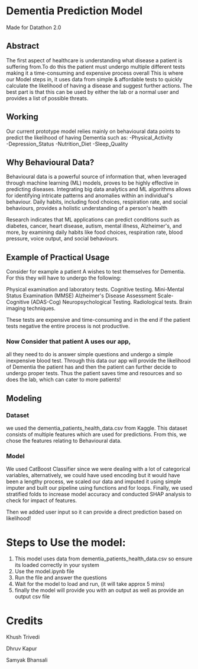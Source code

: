 # Dementia Prediction Model
Made for Datathon 2.0
## Abstract
The first aspect of healthcare is understanding what disease a patient is suffering from.To do this the patient must undergo multiple different tests making it a time-consuming and expensive process overall This is where our Model steps in, it uses data from simple & affordable tests to quickly calculate the likelihood of having a disease and suggest further actions. The best part is that this can be used by either the lab or a normal user and provides a list of possible threats.

## Working
Our current prototype model relies mainly on behavioural data points to predict the likelihood of having Dementia such as: 
-Physical_Activity	
-Depression_Status
-Nutrition_Diet
-Sleep_Quality

## Why Behavioural Data?
Behavioural data is a powerful source of information that, when leveraged through machine learning (ML) models, proves to be highly effective in predicting diseases. Integrating big data analytics and ML algorithms allows for identifying intricate patterns and anomalies within an individual's behaviour. Daily habits, including food choices, respiration rate, and social behaviours, provides a holistic understanding of a person's health

Research indicates that ML applications can predict conditions such as diabetes, cancer, heart disease, autism, mental illness, Alzheimer's, and more, by examining daily habits like food choices, respiration rate, blood pressure, voice output, and social behaviours.


## Example of Practical Usage
Consider for example a patient A wishes to test themselves for Dementia. For this they will have to undergo the following:

Physical examination and laboratory tests. 
Cognitive testing. 
Mini-Mental Status Examination (MMSE) 
Alzheimer's Disease Assessment Scale-Cognitive (ADAS-Cog) 
Neuropsychological Testing. 
Radiological tests. 
Brain imaging techniques.

These tests are expensive and time-consuming and in the end if the patient tests negative the entire process is not productive.

### Now Consider that patient A uses our app, 
all they need to do is answer simple questions and undergo a simple inexpensive blood test.
Through this data our app will provide the likelihood of Dementia the patient has and then the patient can further decide to undergo proper tests.
Thus the patient saves time and resources and so does the lab, which can cater to more patients!


## Modeling

### Dataset 
we used the dementia_patients_health_data.csv from Kaggle. This dataset consists of multiple features which are used for predictions.
From this, we chose the features relating to Behavioural data.

### Model
We used CatBoost Classifier since we were dealing with a lot of categorical variables, alternatively, we could have used encoding but it would have been a lengthy process, we scaled our data and imputed it using simple imputer and built our pipeline using functions and for loops. Finally, we used stratified folds to increase model accuracy and conducted SHAP analysis to check for impact of features.

Then we added user input so it can provide a direct prediction based on likelihood!

# Steps to Use the model:
1. This model uses data from dementia_patients_health_data.csv so ensure its loaded correctly in your system
2. Use the model.ipynb file
3. Run the file and answer the questions
4. Wait for the model to load and run, (it will take approx 5 mins)
4. finally the model will provide you with an output as well as provide an output csv file

# Credits
Khush Trivedi

Dhruv Kapur

Samyak Bhansali
